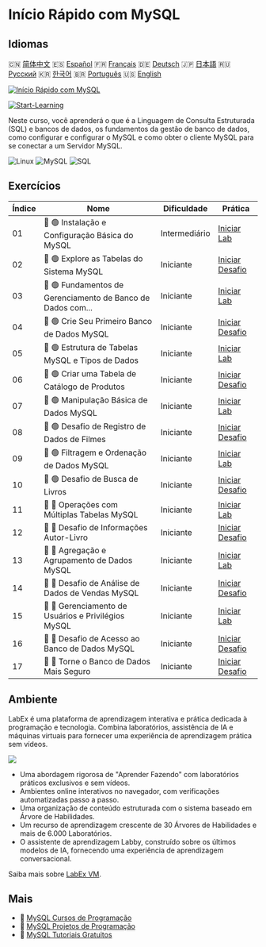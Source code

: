 # Início Rápido com MySQL

## Idiomas

🇨🇳 [简体中文](README_zh.md) 🇪🇸 [Español](README_es.md) 🇫🇷 [Français](README_fr.md) 🇩🇪 [Deutsch](README_de.md) 🇯🇵 [日本語](README_ja.md) 🇷🇺 [Русский](README_ru.md) 🇰🇷 [한국어](README_ko.md) 🇧🇷 [Português](README_pt.md) 🇺🇸 [English](README.md) 

[![Início Rápido com MySQL](https://cover-creator.labex.io/quick-start-with-mysql.png?lang=pt)](https://labex.io/pt/courses/quick-start-with-mysql)

[![Start-Learning](https://img.shields.io/badge/Start-Learning-whitesmoke?style=for-the-badge)](https://labex.io/pt/courses/quick-start-with-mysql)

Neste curso, você aprenderá o que é a Linguagem de Consulta Estruturada (SQL) e bancos de dados, os fundamentos da gestão de banco de dados, como configurar e configurar o MySQL e como obter o cliente MySQL para se conectar a um Servidor MySQL.

![Linux](https://img.shields.io/badge/Linux-whitesmoke?style=for-the-badge&logo=linux)
![MySQL](https://img.shields.io/badge/MySQL-whitesmoke?style=for-the-badge&logo=mysql)
![SQL](https://img.shields.io/badge/SQL-whitesmoke?style=for-the-badge&logo=sql)


## Exercícios

|   Índice | Nome                                                        | Dificuldade   | Prática                                                                                                                            |
|----------|-------------------------------------------------------------|---------------|------------------------------------------------------------------------------------------------------------------------------------|
|       01 | 📖 🟢 Instalação e Configuração Básica do MySQL             | Intermediário | <a target='_blank' href='https://labex.io/pt/tutorials/mysql-installation-and-basic-configuration-of-mysql-418415'>Iniciar Lab</a> |
|       02 | 🎯 🟢 Explore as Tabelas do Sistema MySQL                   | Iniciante     | <a target='_blank' href='https://labex.io/pt/tutorials/mysql-explore-mysql-system-tables-391702'>Iniciar Desafio</a>               |
|       03 | 📖 🟢 Fundamentos de Gerenciamento de Banco de Dados com... | Iniciante     | <a target='_blank' href='https://labex.io/pt/tutorials/mysql-database-management-fundamentals-with-mysql-418414'>Iniciar Lab</a>   |
|       04 | 🎯 🟢 Crie Seu Primeiro Banco de Dados MySQL                | Iniciante     | <a target='_blank' href='https://labex.io/pt/tutorials/mysql-create-your-first-mysql-database-418265'>Iniciar Desafio</a>          |
|       05 | 📖 🟢 Estrutura de Tabelas MySQL e Tipos de Dados           | Iniciante     | <a target='_blank' href='https://labex.io/pt/tutorials/mysql-mysql-table-structure-and-data-types-418307'>Iniciar Lab</a>          |
|       06 | 🎯 🟢 Criar uma Tabela de Catálogo de Produtos              | Iniciante     | <a target='_blank' href='https://labex.io/pt/tutorials/mysql-create-a-product-catalog-table-418298'>Iniciar Desafio</a>            |
|       07 | 📖 🟢 Manipulação Básica de Dados MySQL                     | Iniciante     | <a target='_blank' href='https://labex.io/pt/tutorials/sql-mysql-basic-data-manipulation-418303'>Iniciar Lab</a>                   |
|       08 | 🎯 🟢 Desafio de Registro de Dados de Filmes                | Iniciante     | <a target='_blank' href='https://labex.io/pt/tutorials/mysql-record-movie-data-challenge-418302'>Iniciar Desafio</a>               |
|       09 | 📖 🟢 Filtragem e Ordenação de Dados MySQL                  | Iniciante     | <a target='_blank' href='https://labex.io/pt/tutorials/mysql-mysql-data-filtering-and-sorting-418305'>Iniciar Lab</a>              |
|       10 | 🎯 🟢 Desafio de Busca de Livros                            | Iniciante     | <a target='_blank' href='https://labex.io/pt/tutorials/mysql-book-search-challenge-418297'>Iniciar Desafio</a>                     |
|       11 | 📖 🔵 Operações com Múltiplas Tabelas MySQL                 | Iniciante     | <a target='_blank' href='https://labex.io/pt/tutorials/mysql-mysql-multi-table-operations-418306'>Iniciar Lab</a>                  |
|       12 | 🎯 🔵 Desafio de Informações Autor-Livro                    | Iniciante     | <a target='_blank' href='https://labex.io/pt/tutorials/mysql-author-book-information-challenge-418296'>Iniciar Desafio</a>         |
|       13 | 📖 🔵 Agregação e Agrupamento de Dados MySQL                | Iniciante     | <a target='_blank' href='https://labex.io/pt/tutorials/mysql-mysql-data-aggregation-and-grouping-418304'>Iniciar Lab</a>           |
|       14 | 🎯 🔵 Desafio de Análise de Dados de Vendas MySQL           | Iniciante     | <a target='_blank' href='https://labex.io/pt/tutorials/mysql-mysql-sales-data-analysis-challenge-418301'>Iniciar Desafio</a>       |
|       15 | 📖 🔵 Gerenciamento de Usuários e Privilégios MySQL         | Iniciante     | <a target='_blank' href='https://labex.io/pt/tutorials/mysql-mysql-user-and-privileges-management-418308'>Iniciar Lab</a>          |
|       16 | 🎯 🔵 Desafio de Acesso ao Banco de Dados MySQL             | Iniciante     | <a target='_blank' href='https://labex.io/pt/tutorials/mysql-mysql-database-access-challenge-418300'>Iniciar Desafio</a>           |
|       17 | 🎯 🔵 Torne o Banco de Dados Mais Seguro                    | Iniciante     | <a target='_blank' href='https://labex.io/pt/tutorials/mysql-make-database-more-secure-391535'>Iniciar Desafio</a>                 |

## Ambiente

LabEx é uma plataforma de aprendizagem interativa e prática dedicada à programação e tecnologia. Combina laboratórios, assistência de IA e máquinas virtuais para fornecer uma experiência de aprendizagem prática sem vídeos.

![](https://tutorial-screenshot.getvm.io/images/vm-1725247253.png)

- Uma abordagem rigorosa de "Aprender Fazendo" com laboratórios práticos exclusivos e sem vídeos.
- Ambientes online interativos no navegador, com verificações automatizadas passo a passo.
- Uma organização de conteúdo estruturada com o sistema baseado em Árvore de Habilidades.
- Um recurso de aprendizagem crescente de 30 Árvores de Habilidades e mais de 6.000 Laboratórios.
- O assistente de aprendizagem Labby, construído sobre os últimos modelos de IA, fornecendo uma experiência de aprendizagem conversacional.

Saiba mais sobre [LabEx VM](https://support.labex.io/using-labex/virtual-machine).

## Mais

- 🔗 [MySQL Cursos de Programação](https://github.com/labex-labs/awesome-programming-courses)
- 🔗 [MySQL Projetos de Programação](https://github.com/labex-labs/awesome-programming-projects)
- 🔗 [MySQL Tutoriais Gratuitos](https://github.com/labex-labs/mysql-free-tutorials)

